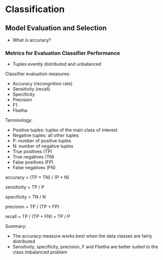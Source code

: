 # Classification

## Model Evaluation and Selection
- What is accuracy?

### Metrics for Evaluation Classifier Performance
- Tuples evently distributed and unbalanced

Classifier evaluation measures:
- Accuracy (recongnition rate)
- Sensitivity (recall)
- Specificity
- Precision
- F1
- Fbetha

Terminology:
- Positive tuples: tuples of the main class of interest
- Negative tuples: all other tuples
- P: number of positive tuples
- N: number of negative tuples
- True positives (TP)
- True negatives (TN)
- False positives (FP)
- False negatives (FN)

accuracy = (TP + TN) / (P + N)

sensitivity = TP / P

specificity = TN / N

precision = TP / (TP + FP)

recall = TP / (TP + FN) = TP / P

Summary:
- The accuracy measure works best when the data classes are fairly distributed
- Sensitivity, specificity, precision, F and Fbetha are better suited to the class imbalanced problem
